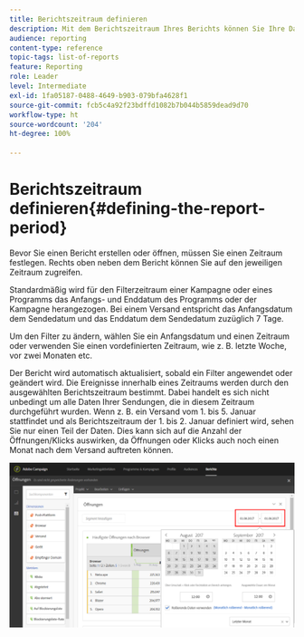 ```yaml
---
title: Berichtszeitraum definieren
description: Mit dem Berichtszeitraum Ihres Berichts können Sie Ihre Daten entsprechend dem ausgewählten Zeitraum filtern.
audience: reporting
content-type: reference
topic-tags: list-of-reports
feature: Reporting
role: Leader
level: Intermediate
exl-id: 1fa05187-0488-4649-b903-079bfa4628f1
source-git-commit: fcb5c4a92f23bdffd1082b7b044b5859dead9d70
workflow-type: ht
source-wordcount: '204'
ht-degree: 100%

---
```


# Berichtszeitraum definieren{#defining-the-report-period}

Bevor Sie einen Bericht erstellen oder öffnen, müssen Sie einen Zeitraum festlegen. Rechts oben neben dem Bericht können Sie auf den jeweiligen Zeitraum zugreifen.

Standardmäßig wird für den Filterzeitraum einer Kampagne oder eines Programms das Anfangs- und Enddatum des Programms oder der Kampagne herangezogen. Bei einem Versand entspricht das Anfangsdatum dem Sendedatum und das Enddatum dem Sendedatum zuzüglich 7 Tage.

Um den Filter zu ändern, wählen Sie ein Anfangsdatum und einen Zeitraum oder verwenden Sie einen vordefinierten Zeitraum, wie z. B. letzte Woche, vor zwei Monaten etc.

Der Bericht wird automatisch aktualisiert, sobald ein Filter angewendet oder geändert wird. Die Ereignisse innerhalb eines Zeitraums werden durch den ausgewählten Berichtszeitraum bestimmt. Dabei handelt es sich nicht unbedingt um alle Daten Ihrer Sendungen, die in diesem Zeitraum durchgeführt wurden. Wenn z. B. ein Versand vom 1. bis 5. Januar stattfindet und als Berichtszeitraum der 1. bis 2. Januar definiert wird, sehen Sie nur einen Teil der Daten. Dies kann sich auf die Anzahl der Öffnungen/Klicks auswirken, da Öffnungen oder Klicks auch noch einen Monat nach dem Versand auftreten können.

![](assets/campaign_reports_5.png)
